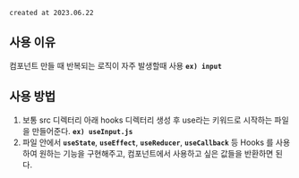 `created at 2023.06.22`

## 사용 이유

컴포넌트 만들 때 반복되는 로직이 자주 발생할때 사용 **`ex) input`**

## 사용 방법

1. 보통 src 디렉터리 아래 hooks 디렉터리 생성 후 use라는 키워드로 시작하는 파일을 만들어준다. **`ex) useInput.js`**
2. 파일 안에서 **`useState`**, **`useEffect`**, **`useReducer`**, **`useCallback`** 등 Hooks 를 사용하여 원하는 기능을 구현해주고, 컴포넌트에서 사용하고 싶은 값들을 반환하면 된다.
